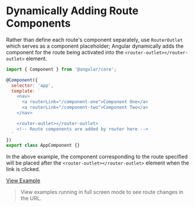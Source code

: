 # Dynamically Adding Route Components #

Rather than define each route's component separately, use `RouterOutlet` which serves as a component placeholder; Angular dynamically adds the component for the route being activated into the `<router-outlet></router-outlet>` element.

```javascript
import { Component } from '@angular/core';

@Component({
  selector: 'app',
  template: `
    <nav>
      <a routerLink="/component-one">Component One</a>
      <a routerLink="/component-two">Component Two</a>
    </nav>

    <router-outlet></router-outlet>
    <!-- Route components are added by router here -->
  `
})
export class AppComponent {}
```

In the above example, the component corresponding to the route specified will be placed after the `<router-outlet></router-outlet>` element when the link is clicked.

[View Example](https://plnkr.co/edit/OHfytJquXKm8jvSe2T9Y?p=preview)

> View examples running in full screen mode to see route changes in the URL.
